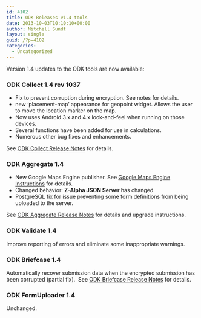 ```yaml
---
id: 4102
title: ODK Releases v1.4 tools
date: 2013-10-03T10:10:10+00:00
author: Mitchell Sundt
layout: single
guid: /?p=4102
categories:
  - Uncategorized
---
```

Version 1.4 updates to the ODK tools are now available:

### ODK Collect 1.4 rev 1037

  * Fix to prevent corruption during encryption. See notes for details.
  * new &#8216;placement-map&#8217; appearance for geopoint widget. Allows the user to move the location marker on the map.
  * Now uses Android 3.x and 4.x look-and-feel when running on those devices.
  * Several functions have been added for use in calculations.
  * Numerous other bug fixes and enhancements.



See [ODK Collect Release Notes](http://code.google.com/p/opendatakit/wiki/CollectReleaseNotes) for details.

### ODK Aggregate 1.4

  * New Google Maps Engine publisher. See [Google Maps Engine Instructions](http://code.google.com/p/opendatakit/wiki/GoogleMapsEngineInstructions) for details.
  * Changed behavior: **Z-Alpha JSON Server** has changed.
  * PostgreSQL fix for issue preventing some form definitions from being uploaded to the server.



See [ODK Aggregate Release Notes](http://code.google.com/p/opendatakit/wiki/AggregateReleaseNotes) for details and upgrade instructions.

### ODK Validate 1.4

Improve reporting of errors and eliminate some inappropriate warnings.

### ODK Briefcase 1.4

Automatically recover submission data when the encrypted submission has been corrupted (partial fix).  See [ODK Briefcase Release Notes](http://code.google.com/p/opendatakit/wiki/ODKBriefcase) for details.

### ODK FormUploader 1.4

Unchanged.
